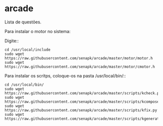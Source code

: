 arcade
======

Lista de questões.

Para instalar o motor no sistema:

Digite::

    cd /usr/local/include
    sudo wget https://raw.githubusercontent.com/senapk/arcade/master/motor/motor.h
    sudo wget https://raw.githubusercontent.com/senapk/arcade/master/motor/cmotor.h

Para instalar os scritps, coloque-os na pasta /usr/local/bin/::

    cd /usr/local/bin/
    sudo wget https://raw.githubusercontent.com/senapk/arcade/master/scripts/kcheck.py
    sudo wget https://raw.githubusercontent.com/senapk/arcade/master/scripts/kcomposer.py
    sudo wget https://raw.githubusercontent.com/senapk/arcade/master/scripts/kfix.py
    sudo wget https://raw.githubusercontent.com/senapk/arcade/master/scripts/kgenerate.py

